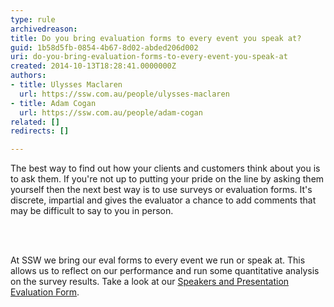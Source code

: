 ```yaml
---
type: rule
archivedreason: 
title: Do you bring evaluation forms to every event you speak at?
guid: 1b58d5fb-0854-4b67-8d02-abded206d002
uri: do-you-bring-evaluation-forms-to-every-event-you-speak-at
created: 2014-10-13T18:28:41.0000000Z
authors:
- title: Ulysses Maclaren
  url: https://ssw.com.au/people/ulysses-maclaren
- title: Adam Cogan
  url: https://ssw.com.au/people/adam-cogan
related: []
redirects: []

---
```



<p>​The best way to find out how your clients and customers think about you is to ask them. If you're not up to putting your pride on the line by asking them yourself then the next best way is to use surveys or evaluation forms. It's discrete, impartial and gives the evaluator a chance to add comments that may be difficult to say to you in person.<br></p>
<br><excerpt class='endintro'></excerpt><br>
<p>​​At SSW we bring our eval forms to every event we run or speak at. This allows us to reflect on our performance and run some quantitative analysis on the survey results. Take a look at our&#160;<a href="https&#58;//www.ssw.com.au/ssw/standards/forms/SSWEvaluationSurvey.pdf">Speakers and Presentation Evaluation Form</a>.​</p>



